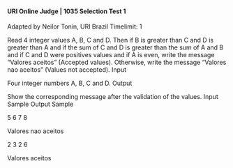 ####  URI Online Judge | 1035 Selection Test 1

Adapted by Neilor Tonin, URI Brazil
Timelimit: 1

Read 4 integer values A, B, C and D. Then if B is greater than C and D is greater than A and if the sum of C and D is greater than the sum of A and B and if C and D were positives values and if A is even, write the message “Valores aceitos” (Accepted values). Otherwise, write the message “Valores nao aceitos” (Values not accepted).
Input

Four integer numbers A, B, C and D.
Output

Show the corresponding message after the validation of the values​​.
Input Sample 	Output Sample

5 6 7 8


Valores nao aceitos

2 3 2 6


Valores aceitos